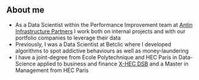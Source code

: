 ## About me
- As a Data Scientist within the Performance Improvement team at [Antin Infrastructure Partners](https://www.antin-ip.com/) I work both on internal projects and with our portfolio companies to leverage their data  
- Previously, I was a Data Scientist at Betclic where I developed algorithms to spot addictive behaviours as well as money-laundering
- I have a joint-degree from Ecole Polytechnique and HEC Paris in Data-Science applied to business and finance [X-HEC DSB](https://www.hec.edu/fr/grande-ecole-masters/programmes-x-hec/master-science-data-science-business-x-hec) and a Master in Management from HEC Paris

